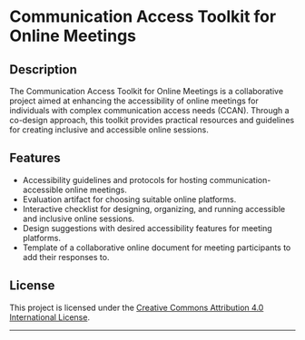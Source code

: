 # Communication Access Toolkit for Online Meetings

## Description
The Communication Access Toolkit for Online Meetings is a collaborative project aimed at enhancing the accessibility of online meetings for individuals with complex communication access needs (CCAN). Through a co-design approach, this toolkit provides practical resources and guidelines for creating inclusive and accessible online sessions.

## Features
- Accessibility guidelines and protocols for hosting communication-accessible online meetings.
- Evaluation artifact for choosing suitable online platforms.
- Interactive checklist for designing, organizing, and running accessible and inclusive online sessions.
- Design suggestions with desired accessibility features for meeting platforms.
- Template of a collaborative online document for meeting participants to add their responses to.

## License
This project is licensed under the [Creative Commons Attribution 4.0 International License](https://creativecommons.org/licenses/by/4.0/legalcode).

---

